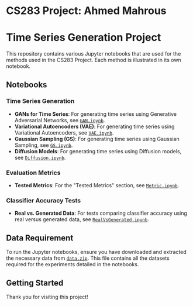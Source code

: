 # CS283 Project: Ahmed Mahrous

# Time Series Generation Project

This repository contains various Jupyter notebooks that are used for the methods used in the CS283 Project. Each method is illustrated in its own notebook.

## Notebooks

### Time Series Generation

- **GANs for Time Series**: For generating time series using Generative Adversarial Networks, see [`GAN.ipynb`](GAN.ipynb).
- **Variational Autoencoders (VAE)**: For generating time series using Variational Autoencoders, see [`VAE.ipynb`](VAE.ipynb).
- **Gaussian Sampling (GS)**: For generating time series using Gaussian Sampling, see [`GS.ipynb`](GS.ipynb).
- **Diffusion Models**: For generating time series using Diffusion models, see [`Diffusion.ipynb`](Diffusion.ipynb).

### Evaluation Metrics

- **Tested Metrics**: For the "Tested Metrics" section, see [`Metric.ipynb`](Metric.ipynb).

### Classifier Accuracy Tests

- **Real vs. Generated Data**: For tests comparing classifier accuracy using real versus generated data, see [`RealVsGenerated.ipynb`](RealVsGenerated.ipynb).

## Data Requirement

To run the Jupyter notebooks, ensure you have downloaded and extracted the necessary data from [`data.zip`](data.zip). This file contains all the datasets required for the experiments detailed in the notebooks.

## Getting Started

Thank you for visiting this project!
